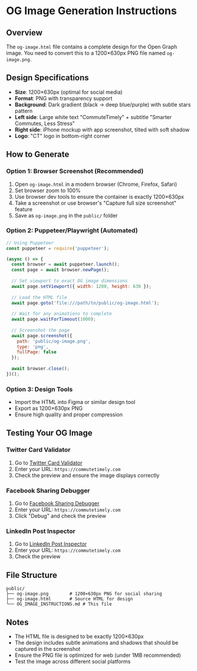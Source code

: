 # OG Image Generation Instructions

## Overview
The `og-image.html` file contains a complete design for the Open Graph image. You need to convert this to a 1200×630px PNG file named `og-image.png`.

## Design Specifications
- **Size**: 1200×630px (optimal for social media)
- **Format**: PNG with transparency support
- **Background**: Dark gradient (black → deep blue/purple) with subtle stars pattern
- **Left side**: Large white text "CommuteTimely" + subtitle "Smarter Commutes, Less Stress"
- **Right side**: iPhone mockup with app screenshot, tilted with soft shadow
- **Logo**: "CT" logo in bottom-right corner

## How to Generate

### Option 1: Browser Screenshot (Recommended)
1. Open `og-image.html` in a modern browser (Chrome, Firefox, Safari)
2. Set browser zoom to 100%
3. Use browser dev tools to ensure the container is exactly 1200×630px
4. Take a screenshot or use browser's "Capture full size screenshot" feature
5. Save as `og-image.png` in the `public/` folder

### Option 2: Puppeteer/Playwright (Automated)
```javascript
// Using Puppeteer
const puppeteer = require('puppeteer');

(async () => {
  const browser = await puppeteer.launch();
  const page = await browser.newPage();
  
  // Set viewport to exact OG image dimensions
  await page.setViewport({ width: 1200, height: 630 });
  
  // Load the HTML file
  await page.goto('file:///path/to/public/og-image.html');
  
  // Wait for any animations to complete
  await page.waitForTimeout(1000);
  
  // Screenshot the page
  await page.screenshot({
    path: 'public/og-image.png',
    type: 'png',
    fullPage: false
  });
  
  await browser.close();
})();
```

### Option 3: Design Tools
- Import the HTML into Figma or similar design tool
- Export as 1200×630px PNG
- Ensure high quality and proper compression

## Testing Your OG Image

### Twitter Card Validator
1. Go to [Twitter Card Validator](https://cards-dev.twitter.com/validator)
2. Enter your URL: `https://commutetimely.com`
3. Check the preview and ensure the image displays correctly

### Facebook Sharing Debugger
1. Go to [Facebook Sharing Debugger](https://developers.facebook.com/tools/debug/)
2. Enter your URL: `https://commutetimely.com`
3. Click "Debug" and check the preview

### LinkedIn Post Inspector
1. Go to [LinkedIn Post Inspector](https://www.linkedin.com/post-inspector/)
2. Enter your URL: `https://commutetimely.com`
3. Check the preview

## File Structure
```
public/
├── og-image.png        # 1200×630px PNG for social sharing
├── og-image.html       # Source HTML for design
└── OG_IMAGE_INSTRUCTIONS.md # This file
```

## Notes
- The HTML file is designed to be exactly 1200×630px
- The design includes subtle animations and shadows that should be captured in the screenshot
- Ensure the PNG file is optimized for web (under 1MB recommended)
- Test the image across different social platforms

